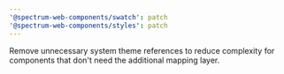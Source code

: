 ```yaml
---
'@spectrum-web-components/swatch': patch
'@spectrum-web-components/styles': patch
---
```


Remove unnecessary system theme references to reduce complexity for components that don't need the additional mapping layer.
